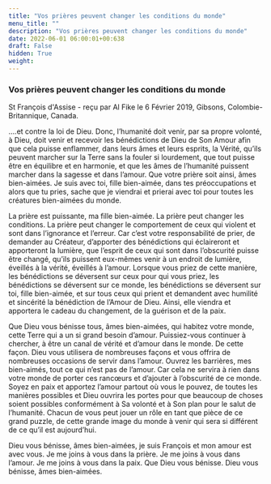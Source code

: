 ```yaml
---
title: "Vos prières peuvent changer les conditions du monde"
menu_title: ""
description: "Vos prières peuvent changer les conditions du monde"
date: 2022-06-01 06:00:01+00:638
draft: False
hidden: True
weight:
---
```

### Vos prières peuvent changer les conditions du monde

St François d'Assise - reçu par Al Fike le 6 Février 2019, Gibsons, Colombie-Britannique, Canada.

….et contre la loi de Dieu. Donc, l’humanité doit venir, par sa propre volonté, à Dieu, doit venir et recevoir les bénédictions de Dieu de Son Amour afin que cela puisse enflammer, dans leurs âmes et leurs esprits, la Vérité, qu’ils peuvent marcher sur la Terre sans la fouler si lourdement, que tout puisse être en équilibre et en harmonie, et que les âmes de l’humanité puissent marcher dans la sagesse et dans l’amour. Que votre prière soit ainsi, âmes bien-aimées. Je suis avec toi, fille bien-aimée, dans tes préoccupations et alors que tu pries, sache que je viendrai et prierai avec toi pour toutes les créatures bien-aimées du monde.

La prière est puissante, ma fille bien-aimée. La prière peut changer les conditions. La prière peut changer le comportement de ceux qui violent et sont dans l’ignorance et l’erreur. Car c’est votre responsabilité de prier, de demander au Créateur, d’apporter des bénédictions qui éclaireront et apporteront la lumière, que l’esprit de ceux qui sont dans l’obscurité puisse être changé, qu’ils puissent eux-mêmes venir à un endroit de lumière, éveillés à la vérité, éveillés à l’amour. Lorsque vous priez de cette manière, les bénédictions se déversent sur ceux pour qui vous priez, les bénédictions se déversent sur ce monde, les bénédictions se déversent sur toi, fille bien-aimée, et sur tous ceux qui prient et demandent avec humilité et sincérité la bénédiction de l’Amour de Dieu. Ainsi, elle viendra et apportera le cadeau du changement, de la guérison et de la paix.

Que Dieu vous bénisse tous, âmes bien-aimées, qui habitez votre monde, cette Terre qui a un si grand besoin d’amour. Puissiez-vous continuer à chercher, à être un canal de vérité et d’amour dans le monde. De cette façon. Dieu vous utilisera de nombreuses façons et vous offrira de nombreuses occasions de servir dans l’amour. Ouvrez les barrières, mes bien-aimés, tout ce qui n’est pas de l’amour. Car cela ne servira à rien dans votre monde de porter ces rancœurs et d’ajouter à l’obscurité de ce monde. Soyez en paix et apportez l’amour partout où vous le pouvez, de toutes les manières possibles et Dieu ouvrira les portes pour que beaucoup de choses soient possibles conformément à Sa volonté et à Son plan pour le salut de l’humanité. Chacun de vous peut jouer un rôle en tant que pièce de ce grand puzzle, de cette grande image du monde à venir qui sera si différent de ce qu’il est aujourd’hui.

Dieu vous bénisse, âmes bien-aimées, je suis François et mon amour est avec vous. Je me joins à vous dans la prière. Je me joins à vous dans l’amour. Je me joins à vous dans la paix. Que Dieu vous bénisse. Dieu vous bénisse, âmes bien-aimées.
